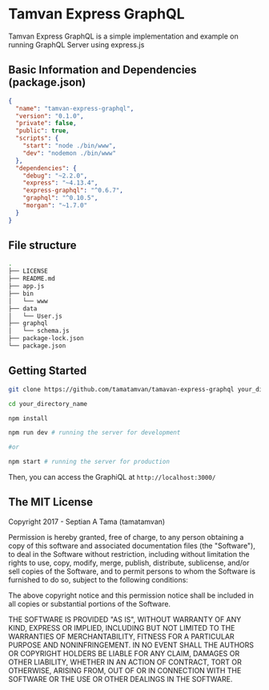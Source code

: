# Tamvan Express GraphQL

Tamvan Express GraphQL is a simple implementation and example on running GraphQL Server using express.js

## Basic Information and Dependencies (package.json)

```json
{
  "name": "tamvan-express-graphql",
  "version": "0.1.0",
  "private": false,
  "public": true,
  "scripts": {
    "start": "node ./bin/www",
    "dev": "nodemon ./bin/www"
  },
  "dependencies": {
    "debug": "~2.2.0",
    "express": "~4.13.4",
    "express-graphql": "^0.6.7",
    "graphql": "^0.10.5",
    "morgan": "~1.7.0"
  }
}
```

## File structure

```bash
.
├── LICENSE
├── README.md
├── app.js
├── bin
│   └── www
├── data
│   └── User.js
├── graphql
│   └── schema.js
├── package-lock.json
└── package.json
```

## Getting Started

```bash
git clone https://github.com/tamatamvan/tamavan-express-graphql your_directory_name

cd your_directory_name

npm install

npm run dev # running the server for development

#or

npm start # running the server for production
```
Then, you can access the GraphiQL at `http://localhost:3000/`

## The MIT License
Copyright 2017 - Septian A Tama (tamatamvan)

Permission is hereby granted, free of charge, to any person obtaining a copy of this software and associated documentation files (the "Software"), to deal in the Software without restriction, including without limitation the rights to use, copy, modify, merge, publish, distribute, sublicense, and/or sell copies of the Software, and to permit persons to whom the Software is furnished to do so, subject to the following conditions:

The above copyright notice and this permission notice shall be included in all copies or substantial portions of the Software.

THE SOFTWARE IS PROVIDED "AS IS", WITHOUT WARRANTY OF ANY KIND, EXPRESS OR IMPLIED, INCLUDING BUT NOT LIMITED TO THE WARRANTIES OF MERCHANTABILITY, FITNESS FOR A PARTICULAR PURPOSE AND NONINFRINGEMENT. IN NO EVENT SHALL THE AUTHORS OR COPYRIGHT HOLDERS BE LIABLE FOR ANY CLAIM, DAMAGES OR OTHER LIABILITY, WHETHER IN AN ACTION OF CONTRACT, TORT OR OTHERWISE, ARISING FROM, OUT OF OR IN CONNECTION WITH THE SOFTWARE OR THE USE OR OTHER DEALINGS IN THE SOFTWARE.

